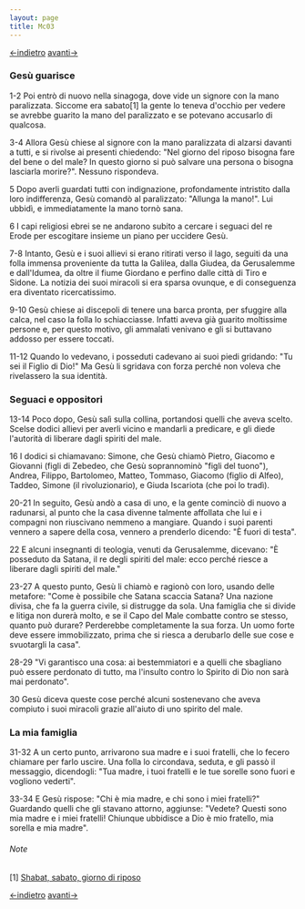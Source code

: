 ```yaml
---
layout: page
title: Mc03
---
```


[<-indietro](Mc02.html) [avanti->](Mc04.html)

### Gesù guarisce
1-2 Poi entrò di nuovo nella sinagoga, dove vide un signore con la mano paralizzata. Siccome era sabato[1] la gente lo teneva d'occhio per vedere se avrebbe guarito la mano del paralizzato e se potevano accusarlo di qualcosa.

3-4 Allora Gesù chiese al signore con la mano paralizzata di alzarsi davanti a tutti, e si rivolse ai presenti chiedendo: "Nel giorno del riposo bisogna fare del bene o del male? In questo giorno si può salvare una persona o bisogna lasciarla morire?". Nessuno rispondeva.

5 Dopo averli guardati tutti con indignazione, profondamente intristito dalla loro indifferenza, Gesù comandò al paralizzato: "Allunga la mano!". Lui ubbidì, e immediatamente la mano tornò sana.

6 I capi religiosi ebrei se ne andarono subito a cercare i seguaci del re Erode per escogitare insieme un piano per uccidere Gesù.

7-8 Intanto, Gesù e i suoi allievi si erano ritirati verso il lago, seguiti da una folla immensa proveniente da tutta la Galilea, dalla Giudea, da Gerusalemme e dall'Idumea, da oltre il fiume Giordano e perfino dalle città di Tiro e Sidone. La notizia dei suoi miracoli si era sparsa ovunque, e di conseguenza era diventato ricercatissimo.

9-10 Gesù chiese ai discepoli di tenere una barca pronta, per sfuggire alla calca, nel caso la folla lo schiacciasse. Infatti aveva già guarito moltissime persone e, per questo motivo, gli ammalati venivano e gli si buttavano addosso per essere toccati.

11-12 Quando lo vedevano, i posseduti cadevano ai suoi piedi gridando: "Tu sei il Figlio di Dio!" Ma Gesù li sgridava con forza perché non voleva che rivelassero la sua identità.

### Seguaci e oppositori
13-14 Poco dopo, Gesù salì sulla collina, portandosi quelli che aveva scelto. Scelse dodici allievi per averli vicino e mandarli a predicare, e gli diede l'autorità di liberare dagli spiriti del male.

16 I dodici si chiamavano: Simone, che Gesù chiamò Pietro, Giacomo e Giovanni (figli di Zebedeo, che Gesù soprannominò "figli del tuono"), Andrea, Filippo, Bartolomeo, Matteo, Tommaso, Giacomo (figlio di Alfeo), Taddeo, Simone (il rivoluzionario), e Giuda Iscariota (che poi lo tradì).

20-21 In seguito, Gesù andò a casa di uno, e la gente cominciò di nuovo a radunarsi, al punto che la casa divenne talmente affollata che lui e i compagni non riuscivano nemmeno a mangiare. Quando i suoi parenti vennero a sapere della cosa, vennero a prenderlo dicendo: "È fuori di testa".

22 E alcuni insegnanti di teologia, venuti da Gerusalemme, dicevano: "È posseduto da Satana, il re degli spiriti del male: ecco perché riesce a liberare dagli spiriti del male."

23-27 A questo punto, Gesù li chiamò e ragionò con loro, usando delle metafore: "Come è possibile che Satana scaccia Satana? Una nazione divisa, che fa la guerra civile, si distrugge da sola. Una famiglia che si divide e litiga non durerà molto, e se il Capo del Male combatte contro se stesso, quanto può durare? Perderebbe completamente la sua forza. Un uomo forte deve essere immobilizzato, prima che si riesca a derubarlo delle sue cose e svuotargli la casa".

28-29 "Vi garantisco una cosa: ai bestemmiatori e a quelli che sbagliano può essere perdonato di tutto, ma l'insulto contro lo Spirito di Dio non sarà mai perdonato".

30 Gesù diceva queste cose perché alcuni sostenevano che aveva compiuto i suoi miracoli grazie all'aiuto di uno spirito del male.

### La mia famiglia
31-32 A un certo punto, arrivarono sua madre e i suoi fratelli, che lo fecero chiamare per farlo uscire. Una folla lo circondava, seduta, e gli passò il messaggio, dicendogli: "Tua madre, i tuoi fratelli e le tue sorelle sono fuori e vogliono vederti".

33-34 E Gesù rispose: "Chi è mia madre, e chi sono i miei fratelli?" Guardando quelli che gli stavano attorno, aggiunse: "Vedete? Questi sono mia madre e i miei fratelli! Chiunque ubbidisce a Dio è mio fratello, mia sorella e mia madre".

###### Note
[1] [Shabat, sabato, giorno di riposo](/g/shabat "wikilink")


[<-indietro](Mc02.html) [avanti->](Mc04.html)